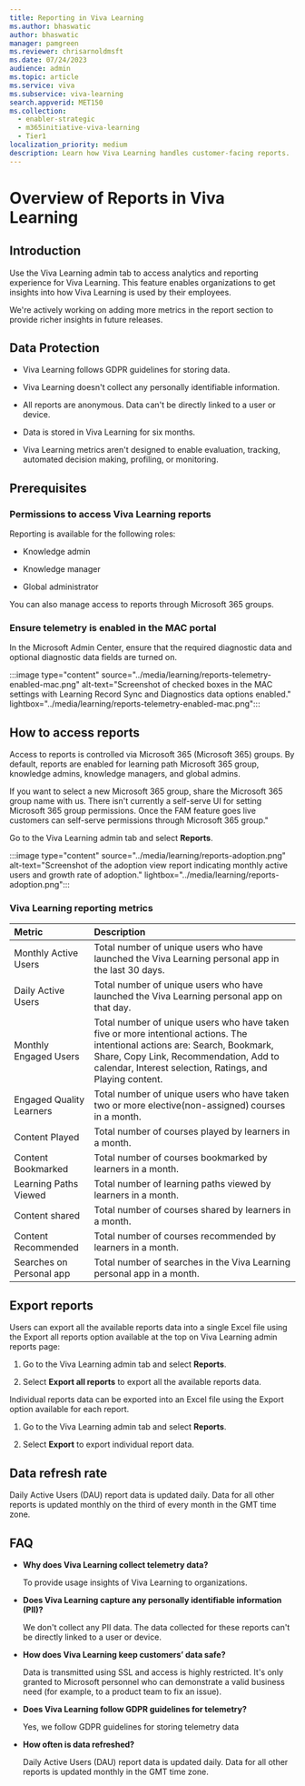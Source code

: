 ```yaml
---
title: Reporting in Viva Learning
ms.author: bhaswatic
author: bhaswatic
manager: pamgreen
ms.reviewer: chrisarnoldmsft
ms.date: 07/24/2023
audience: admin
ms.topic: article
ms.service: viva
ms.subservice: viva-learning
search.appverid: MET150
ms.collection:
  - enabler-strategic
  - m365initiative-viva-learning
  - Tier1
localization_priority: medium
description: Learn how Viva Learning handles customer-facing reports.
---
```


# Overview of Reports in Viva Learning

## Introduction

Use the Viva Learning admin tab to access analytics and reporting experience for Viva Learning. 
This feature enables organizations to get insights into how Viva Learning is used by their employees.

 We're actively working on adding more metrics in the report section to provide richer insights in future releases.

## Data Protection

- Viva Learning follows GDPR guidelines for storing data.

- Viva Learning doesn't collect any personally identifiable information. 

-  All reports are anonymous. Data can't be directly linked to a user or device.  

- Data is stored in Viva Learning for six months. 

- Viva Learning metrics aren't designed to enable evaluation, tracking, automated decision making, profiling, or monitoring.

## Prerequisites

### Permissions to access Viva Learning reports  

Reporting is available for the following roles:

- Knowledge admin

- Knowledge manager  

- Global administrator

You can also manage access to reports through Microsoft 365 groups.  

### Ensure telemetry is enabled in the MAC portal  

In the Microsoft Admin Center, ensure that the required diagnostic data and optional diagnostic data fields are turned on. 

:::image type="content" source="../media/learning/reports-telemetry-enabled-mac.png" alt-text="Screenshot of checked boxes in the MAC settings with Learning Record Sync and Diagnostics data options enabled." lightbox="../media/learning/reports-telemetry-enabled-mac.png":::

## How to access reports 


Access to reports is controlled via Microsoft 365 (Microsoft 365) groups. By default, reports are enabled for learning path Microsoft 365 group, knowledge admins, knowledge managers, and global admins.

If you want to select a new Microsoft 365 group, share the Microsoft 365 group name with us. There isn't currently a self-serve UI for setting Microsoft 365 group permissions. Once the FAM feature goes live customers can self-serve permissions through Microsoft 365 group."

Go to the Viva Learning admin tab and select **Reports**.  

:::image type="content" source="../media/learning/reports-adoption.png" alt-text="Screenshot of the adoption view report indicating monthly active users and growth rate of adoption." lightbox="../media/learning/reports-adoption.png":::

### Viva Learning reporting metrics 

| Metric | Description 
|:-----|:----- |
| Monthly Active Users | Total number of unique users who have launched the Viva Learning personal app in the last 30 days. |
| Daily Active Users | Total number of unique users who have launched the Viva Learning personal app on that day. |
| Monthly Engaged Users | Total number of unique users who have taken five or more intentional actions. The intentional actions are: Search, Bookmark, Share, Copy Link, Recommendation, Add to calendar, Interest selection, Ratings, and Playing content. | 
|Engaged Quality Learners | Total number of unique users who have taken two or more elective(non-assigned) courses in a month. | 
| Content Played | Total number of courses played by learners in a month. | 
| Content Bookmarked | Total number of courses bookmarked by learners in a month. |
| Learning Paths Viewed | Total number of learning paths viewed by learners in a month. |
|Content shared | Total number of courses shared by learners in a month. |
| Content Recommended | Total number of courses recommended by learners in a month. |
|Searches on Personal app | Total number of searches in the Viva Learning personal app in a month. |

## Export reports 

Users can export all the available reports data into a single Excel file using the Export all reports option available at the top on Viva Learning admin reports page:

1. Go to the Viva Learning admin tab and select **Reports**. 

2. Select **Export all reports** to export all the available reports data.


Individual reports data can be exported into an Excel file using the Export option available for each report. 

1. Go to the Viva Learning admin tab and select **Reports**. 

2. Select **Export** to export individual report data.

    
## Data refresh rate 

Daily Active Users (DAU) report data is updated daily. 
Data for all other reports is updated monthly on the third of every month in the GMT time zone.

## FAQ 


- **Why does Viva Learning collect telemetry data?**

    To provide usage insights of Viva Learning to organizations. 

- **Does Viva Learning capture any personally identifiable information (PII)?** 

    We don't collect any PII data. The data collected for these reports can't be directly linked to a user or device.

- **How does Viva Learning keep customers’ data safe?**  

    Data is transmitted using SSL and access is highly restricted. It's only granted to Microsoft personnel who can demonstrate a valid business need (for example, to a product team to fix an issue).  

- **Does Viva Learning follow GDPR guidelines for telemetry?** 

    Yes, we follow GDPR guidelines for storing telemetry data   

- **How often is data refreshed?** 

    Daily Active Users (DAU) report data is updated daily. 
    Data for all other reports is updated monthly in the GMT time zone.

